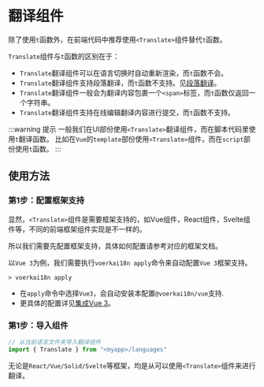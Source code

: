 # 翻译组件

除了使用`t`函数外，在前端代码中推荐使用`<Translate>`组件替代`t`函数。

`Translate`组件与`t`函数的区别在于：

- `Translate`翻译组件可以在语言切换时自动重新渲染，而`t`函数不会。
- `Translate`翻译组件支持段落翻译，而`t`函数不支持。见[段落翻译](./paragraph)。
- `Translate`翻译组件一般会为翻译内容包裹一个`<span>`标签，而`t`函数仅返回一个字符串。
- `Translate`翻译组件支持在线编辑翻译内容进行提交，而`t`函数不支持。


:::warning 提示
一般我们在UI部份使用`<Translate>`翻译组件，而在脚本代码里使用`t`翻译函数。
比如在`Vue`的`template`部份使用`<Translate>`组件，而在`script`部份使用`t`函数。
:::

## 使用方法

### 第1步：配置框架支持

显然，`<Translate>`组件是需要框架支持的，如Vue组件，React组件，Svelte组件等，不同的前端框架组件实现是不一样的。

所以我们需要先配置框架支持，具体如何配置请参考对应的框架文档。

以`Vue 3`为例，我们需要执行`voerkai18n apply`命令来自动配置`Vue 3`框架支持。

```shell
> voerkai18n apply 
```

- 在`apply`命令中选择`Vue3`，会自动安装本配置`@voerkai18n/vue`支持.
- 更具体的配置详见[集成Vue 3](../integration/vue)。

### 第1步：导入组件

```ts
// 从当前语言文件夹导入翻译组件
import { Translate } from "<myapp>/languages"

```

无论是`React/Vue/Solid/Svelte`等框架，均是从可以使用`<Translate>`组件来进行翻译。


